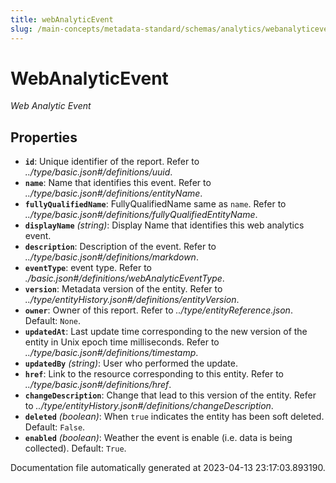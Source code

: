 ```yaml
---
title: webAnalyticEvent
slug: /main-concepts/metadata-standard/schemas/analytics/webanalyticevent
---
```


# WebAnalyticEvent

*Web Analytic Event*

## Properties

- **`id`**: Unique identifier of the report. Refer to *../type/basic.json#/definitions/uuid*.
- **`name`**: Name that identifies this event. Refer to *../type/basic.json#/definitions/entityName*.
- **`fullyQualifiedName`**: FullyQualifiedName same as `name`. Refer to *../type/basic.json#/definitions/fullyQualifiedEntityName*.
- **`displayName`** *(string)*: Display Name that identifies this web analytics event.
- **`description`**: Description of the event. Refer to *../type/basic.json#/definitions/markdown*.
- **`eventType`**: event type. Refer to *./basic.json#/definitions/webAnalyticEventType*.
- **`version`**: Metadata version of the entity. Refer to *../type/entityHistory.json#/definitions/entityVersion*.
- **`owner`**: Owner of this report. Refer to *../type/entityReference.json*. Default: `None`.
- **`updatedAt`**: Last update time corresponding to the new version of the entity in Unix epoch time milliseconds. Refer to *../type/basic.json#/definitions/timestamp*.
- **`updatedBy`** *(string)*: User who performed the update.
- **`href`**: Link to the resource corresponding to this entity. Refer to *../type/basic.json#/definitions/href*.
- **`changeDescription`**: Change that lead to this version of the entity. Refer to *../type/entityHistory.json#/definitions/changeDescription*.
- **`deleted`** *(boolean)*: When `true` indicates the entity has been soft deleted. Default: `False`.
- **`enabled`** *(boolean)*: Weather the event is enable (i.e. data is being collected). Default: `True`.


Documentation file automatically generated at 2023-04-13 23:17:03.893190.
